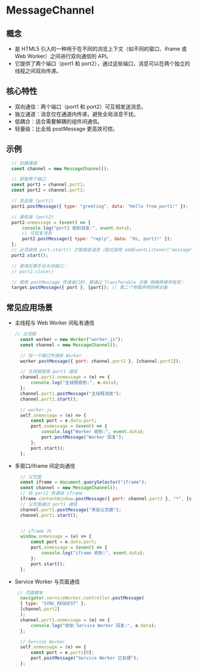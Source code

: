 # MessageChannel

## 概念
* 是 HTML5 引入的一种用于在不同的浏览上下文（如不同的窗口、iframe 或 Web Worker）之间进行双向通信的 API。
* 它提供了两个端口（port1 和 port2），通过这些端口，消息可以在两个独立的线程之间双向传递。

## 核心特性
* 双向通信：两个端口（port1 和 port2）可互相发送消息。
* 独立通道：消息仅在通道内传递，避免全局消息干扰。
* 低耦合：适合需要解耦的组件间通信。
* 轻量级：比全局 postMessage 更高效可控。

## 示例
  ```js
    // 创建通道
    const channel = new MessageChannel();

    // 获取两个端口
    const port1 = channel.port1;
    const port2 = channel.port2;

    // 发送端 (port1)
    port1.postMessage({ type: "greeting", data: "Hello from port1!" });

    // 接收端 (port2)
    port2.onmessage = (event) => {
        console.log("port2 收到消息:", event.data);
        // 可回复消息
        port2.postMessage({ type: "reply", data: "Hi, port1!" });
    };
    // 必须调用 port.start() 才能接收消息（隐式调用 addEventListener("message") 时会自动触发）。
    port2.start();

    // 使用后需手动关闭端口：
    // port2.close()

    // 使用 postMessage 传递端口时，需通过 Transferable 对象 明确转移所有权：
    target.postMessage({ port }, [port]); // 第二个参数声明转移对象
  ```

## 常见应用场景
* 主线程与 Web Worker 间私有通信
  ```js
  // 主线程
    const worker = new Worker("worker.js");
    const channel = new MessageChannel();

    // 将一个端口传递给 Worker
    worker.postMessage({ port: channel.port2 }, [channel.port2]);

    // 主线程使用 port1 通信
    channel.port1.onmessage = (e) => {
        console.log("主线程收到:", e.data);
    };
    channel.port1.postMessage("主线程消息");
    channel.port1.start();

    // worker.js
    self.onmessage = (e) => {
        const port = e.data.port;
        port.onmessage = (event) => {
            console.log("Worker 收到:", event.data);
            port.postMessage("Worker 回复");
        };
        port.start();
    };
  ```
* 多窗口/iframe 间定向通信
  ```js
    // 父页面
    const iframe = document.querySelector("iframe");
    const channel = new MessageChannel();
    // 将 port2 传递给 iframe
    iframe.contentWindow.postMessage({ port: channel.port2 }, "*", [channel.port2]);
    // 父页面通过 port1 通信
    channel.port1.postMessage("来自父页面");
    channel.port1.start();


    // iframe 内
    window.onmessage = (e) => {
        const port = e.data.port;
        port.onmessage = (event) => {
            console.log("iframe 收到:", event.data);
        };
        port.start();
    };
  ```
* Service Worker 与页面通信
  ```js
   // 页面脚本
    navigator.serviceWorker.controller.postMessage(
    { type: "SYNC_REQUEST" },
    [channel.port2]
    );
    channel.port1.onmessage = (e) => {
        console.log("收到 Service Worker 回复:", e.data);
    };

    // Service Worker
    self.onmessage = (e) => {
        const port = e.ports[0];
        port.postMessage("Service Worker 已处理");
    };
  ```